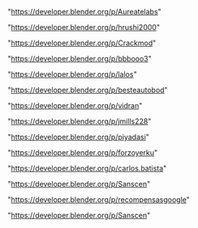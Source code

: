 "https://developer.blender.org/p/Aureatelabs"

"https://developer.blender.org/p/hrushi2000"

"https://developer.blender.org/p/Crackmod"

"https://developer.blender.org/p/bbbooo3"

"https://developer.blender.org/p/lalos"

"https://developer.blender.org/p/besteautobod"

"https://developer.blender.org/p/vidran"

"https://developer.blender.org/p/jmills228"

"https://developer.blender.org/p/piyadasi"

"https://developer.blender.org/p/forzoyerku"

"https://developer.blender.org/p/carlos.batista"

"https://developer.blender.org/p/Sanscen"

 
"https://developer.blender.org/p/recompensasgoogle"


"https://developer.blender.org/p/Sanscen"


 
